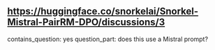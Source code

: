 ## https://huggingface.co/snorkelai/Snorkel-Mistral-PairRM-DPO/discussions/3

contains_question: yes
question_part: does this use a Mistral prompt?